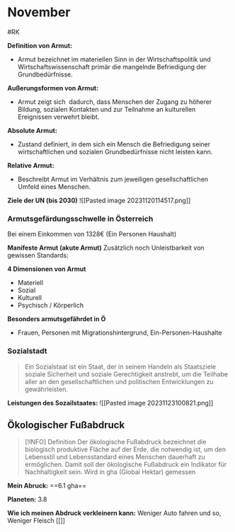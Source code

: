 # November
#RK 

**Definition von Armut:**
- Armut bezeichnet im materiellen Sinn in der Wirtschaftspolitik und Wirtschaftswissenschaft primär die mangelnde Befriedigung der Grundbedürfnisse.

**Außerungsformen von Armut:**
- Armut zeigt sich  dadurch, dass Menschen der Zugang zu höherer Bildung, sozialen Kontakten und zur Teilnahme an kulturellen Ereignissen verwehrt bleibt.


**Absolute Armut:**
- Zustand definiert, in dem sich ein Mensch die Befriedigung seiner wirtschaftlichen und sozialen Grundbedürfnisse nicht leisten kann.

**Relative Armut:**
- Beschreibt Armut im Verhältnis zum jeweiligen gesellschaftlichen Umfeld eines Menschen.

**Ziele der UN (bis 2030)**
![[Pasted image 20231120114517.png]] 

### Armutsgefärdungsschwelle in Österreich

Bei einem Einkommen von 1328€ (Ein Personen Haushalt)

**Manifeste Armut (akute Armut)**
Zusätzlich noch Unleistbarkeit von gewissen Standards:

**4 Dimensionen von Armut**
- Materiell
- Sozial
- Kulturell
- Psychisch / Körperlich

**Besonders armutsgefährdet in Ö**
- Frauen, Personen mit Migrationshintergrund, Ein-Personen-Haushalte


### Sozialstadt 

> Ein Sozialstaat ist ein Staat, der in seinem Handeln als Staatsziele soziale Sicherheit und soziale Gerechtigkeit anstrebt, um die Teilhabe aller an den gesellschaftlichen und politischen Entwicklungen zu gewährleisten.

**Leistungen des Sozailstaates:**
![[Pasted image 20231123100821.png]]


## Ökologischer Fußabdruck

>[!INFO] Definition
>Der ökologische Fußabdruck bezeichnet die biologisch produktive Fläche auf der Erde, die notwendig ist, um den Lebensstil und Lebensstandard eines Menschen dauerhaft zu ermöglichen. Damit soll der ökologische Fußabdruck ein Indikator für Nachhaltigkeit sein. Wird in gha (Global Hektar) gemessen

**Mein Abruck:**
==6.1 gha==

**Planeten:**
3.8

**Wie ich meinen Abdruck verkleinern kann:** 
Weniger Auto fahren und so, Weniger Fleisch
[[]]